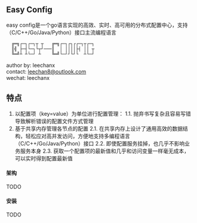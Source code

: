 ## Easy Config

easy config是一个go语言实现的高效、实时、高可用的分布式配置中心，支持（C/C++/Go/Java/Python）接口主流编程语言

```
  ╔═╗┌─┐┌─┐┬ ┬   ╔═╗┌─┐┌┐┌┌─┐┬┌─┐ 
  ║╣ ├─┤└─┐└┬┘───║  │ ││││├┤ ││ ┬ 
  ╚═╝┴ ┴└─┘ ┴    ╚═╝└─┘┘└┘└  ┴└─┘ 
```

author by: leechanx<br/>
contact: leechan8@outlook.com<br/>
wechat: leechanx<br/>

## 特点

1. 以配置项（key=value）为单位进行配置管理：
 1.1. 抛弃书写复杂且容易写错导致解析错误的配置文件方式管理
2. 基于共享内存管理各节点的配置
 2.1. 在共享内存上设计了通用高效的数据结构，轻松应对高并发访问，方便地支持多编程语言（C/C++/Go/Java/Python）接口
 2.2. 即使配置服务挂掉，也几乎不影响业务服务本身
 2.3. 获取一个配置项的最新值和几乎和访问变量一样毫无成本，可以实时得到配置最新值

#### 架构

TODO

#### 安装

TODO

